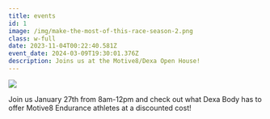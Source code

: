 ```yaml
---
title: events
id: 1
image: /img/make-the-most-of-this-race-season-2.png
class: w-full
date: 2023-11-04T00:22:40.581Z
event_date: 2024-03-09T19:30:01.376Z
description: Joins us at the Motive8/Dexa Open House!
---
```

![](/img/flyerback.png)

Join us January 27th from 8am-12pm and check out what Dexa Body has to offer Motive8 Endurance athletes at a discounted cost!